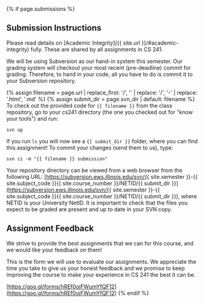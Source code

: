 {% if page.submissions %}
## Submission Instructions

Please read details on [Academic Integrity]({{ site.url }}/#academic-integrity) fully. These are shared by all assignments in CS 241.

We will be using Subversion as our hand-in system this semester. Our grading system will checkout your most recent (pre-deadline) commit for grading. Therefore, to hand in your code, all you have to do is commit it to your Subversion repository.

{% assign filename = page.url | replace_first: '/', '' | replace: '/', '-'  | replace: '.html', '.md' %}
{% assign submit_dir = page.svn_dir | default: filename %}
To check out the provided code for <code class="highlighter-rouge">{{ filename }}</code> from the class repository, go to your cs241 directory (the one you checked out for "know your tools") and run:

```
svn up
```

If you run `ls` you will now see a `{{ submit_dir }}` folder, where you can find this assignment! To commit your changes (send them to us), type:

```
svn ci -m "{{ filename }} submission"
```

Your repository directory can be viewed from a web browser from the following URL: [https://subversion.ews.illinois.edu/svn/{{ site.semester }}-{{ site.subject_code }}{{ site.course_number }}/NETID/{{ submit_dir }}](https://subversion.ews.illinois.edu/svn/{{ site.semester }}-{{ site.subject_code }}{{ site.course_number }}/NETID/{{ submit_dir }}), where NETID is your University NetID. It is important to check that the files you expect to be graded are present and up to date in your SVN copy.

## Assignment Feedback

We strive to provide the best assignments that we can for this course, and we would like your feedback on them!

This is the form we will use to evaluate our assignments. We appreciate the time you take to give us your honest feedback and we promise to keep improving the course to make your experience in CS 241 the best it can be.

[https://goo.gl/forms/hREf0ojFWumYfQF12](https://goo.gl/forms/hREf0ojFWumYfQF12)
{% endif %}
